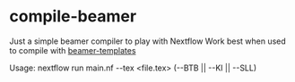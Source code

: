 # compile-beamer
Just a simple beamer compiler to play with Nextflow
Work best when used to compile with [beamer-templates](https://github.com/MaxUlysse/beamer-templates)

Usage:
   nextflow run main.nf --tex <file.tex> (--BTB || --KI || --SLL)

